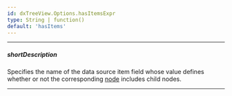 ```yaml
---
id: dxTreeView.Options.hasItemsExpr
type: String | function()
default: 'hasItems'
---
```

---
##### shortDescription
Specifies the name of the data source item field whose value defines whether or not the corresponding [node](/api-reference/10%20UI%20Widgets/dxTreeView/4%20Node/Node.md '/Documentation/ApiReference/UI_Widgets/dxTreeView/Node/') includes child nodes.

---
